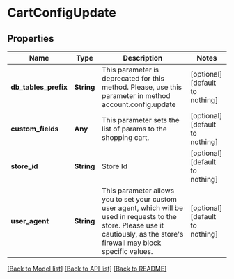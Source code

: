 # CartConfigUpdate


## Properties
Name | Type | Description | Notes
------------ | ------------- | ------------- | -------------
**db_tables_prefix** | **String** | This parameter is deprecated for this method. Please, use this parameter in method account.config.update | [optional] [default to nothing]
**custom_fields** | **Any** | This parameter sets the list of params to the shopping cart. | [optional] [default to nothing]
**store_id** | **String** | Store Id | [optional] [default to nothing]
**user_agent** | **String** | This parameter allows you to set your custom user agent, which will be used in requests to the store. Please use it cautiously, as the store&#39;s firewall may block specific values. | [optional] [default to nothing]


[[Back to Model list]](../README.md#models) [[Back to API list]](../README.md#api-endpoints) [[Back to README]](../README.md)


